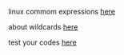 linux commom  expressions [here](https://learn.gencore.bio.nyu.edu/)

about wildcards [here](https://www.masswerk.at/jsuix/index.html)

test your codes [here](https://regex101.com/)
